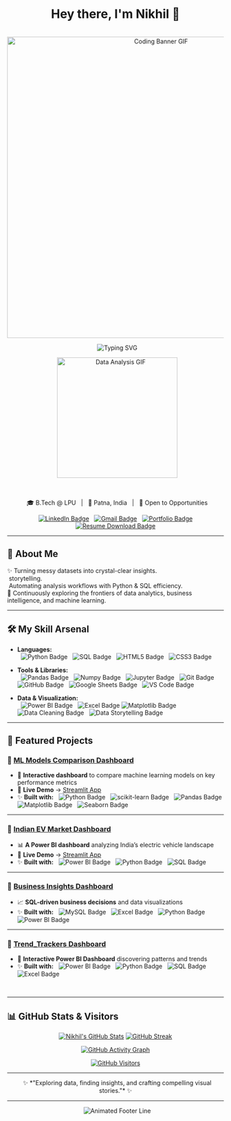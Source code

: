 <h1 align="center">Hey there, I'm Nikhil 👋</h1>

<p align="center">
  <img src="https://cdn.dribbble.com/users/134049/screenshots/2857560/media/3eb3694bb474fb5f91887fd67a780728.gif" width="700" alt="Coding Banner GIF" style="max-width: 100%;"/>
</p>

<p align="center">
  <img src="https://readme-typing-svg.herokuapp.com?font=Fira+Code&size=28&pause=1000&color=50FFB1&center=true&vCenter=true&width=600&lines=Data+Analyst+by+Passion;Crafting+Stories+from+Data;Python+%7C+SQL+%7C+BI;Building+Data-Driven+Solutions" alt="Typing SVG" style="max-width: 100%;"/>
</p>

<p align="center">
  <img src="https://cdn.dribbble.com/users/2134093/screenshots/6031839/media/bb2d2b8b424d236fc595e71f2c2d9b65.gif" width="280" alt="Data Analysis GIF" style="max-width: 100%;"/>
</p>

<br />

<p align="center">
  🎓 B.Tech @ LPU &nbsp; | &nbsp; 📍 Patna, India &nbsp; | &nbsp; 💼 Open to Opportunities
</p>

<p align="center">
  <a href="https://linkedin.com/in/nikhil-kumar-001a812b0" target="_blank"><img src="https://img.shields.io/badge/-LinkedIn-0077B5?style=for-the-badge&logo=linkedin&logoColor=white&labelColor=0077B5" alt="LinkedIn Badge"/></a>
  <a href="mailto:nikhilkumar9276@gmail.com"><img src="https://img.shields.io/badge/-Gmail-D14836?style=for-the-badge&logo=gmail&logoColor=white&labelColor=D14836" alt="Gmail Badge"/></a>
  <a href="https://nikhil9276.github.io/" target="_blank"><img src="https://img.shields.io/badge/-Portfolio-0096c7?style=for-the-badge&logo=google-chrome&logoColor=white&labelColor=0096c7" alt="Portfolio Badge"/></a>
  <a href="https://github.com/nikhil9276/nikhil9276.github.io/raw/main/Nikhil's_Resume.pdf" download><img src="https://img.shields.io/badge/-Resume-495057?style=for-the-badge&logo=adobeacrobatreader&logoColor=white&labelColor=495057" alt="Resume Download Badge"/></a>
</p>

---

## 🚀 About Me

✨ Turning messy datasets into crystal-clear insights. <br>
 storytelling. <br>
️ Automating analysis workflows with Python & SQL efficiency. <br>
🎯 Continuously exploring the frontiers of data analytics, business intelligence, and machine learning.

---

## 🛠️ My Skill Arsenal

* **Languages:** <br>
  <img src="https://img.shields.io/badge/Python-3776AB?style=for-the-badge&logo=python&logoColor=white&labelColor=3776AB" alt="Python Badge"/>
  <img src="https://img.shields.io/badge/SQL-336791?style=for-the-badge&logo=postgresql&logoColor=white&labelColor=336791" alt="SQL Badge"/>
  <img src="https://img.shields.io/badge/HTML5-E34F26?style=for-the-badge&logo=html5&logoColor=white" alt="HTML5 Badge"/>
  <img src="https://img.shields.io/badge/CSS3-1572B6?style=for-the-badge&logo=css3&logoColor=white" alt="CSS3 Badge"/>

* **Tools & Libraries:** <br>
  <img src="https://img.shields.io/badge/Pandas-150458?style=for-the-badge&logo=pandas&logoColor=white" alt="Pandas Badge"/>
  <img src="https://img.shields.io/badge/Numpy-013243?style=for-the-badge&logo=numpy&logoColor=white&labelColor=013243" alt="Numpy Badge"/>
  <img src="https://img.shields.io/badge/Jupyter-F37626?style=for-the-badge&logo=jupyter&logoColor=white" alt="Jupyter Badge"/>
  <img src="https://img.shields.io/badge/Git-F05032?style=for-the-badge&logo=git&logoColor=white" alt="Git Badge"/>
  <img src="https://img.shields.io/badge/GitHub-181717?style=for-the-badge&logo=github&logoColor=white" alt="GitHub Badge"/>
  <img src="https://img.shields.io/badge/Google%20Sheets-34A853?style=for-the-badge&logo=google-sheets&logoColor=white" alt="Google Sheets Badge"/>
  <img src="https://img.shields.io/badge/VS%20Code-007ACC?style=for-the-badge&logo=visual-studio-code&logoColor=white" alt="VS Code Badge"/>

* **Data & Visualization:** <br>
  <img src="https://img.shields.io/badge/Power%20BI-F2C811?style=for-the-badge&logo=powerbi&logoColor=black" alt="Power BI Badge"/>
  <img src="https://img.shields.io/badge/Excel-217346?style=for-the-badge&logo=microsoft-excel&logoColor=white" alt="Excel Badge"/>
  <img src="https://img.shields.io/badge/Matplotlib-004D7A?style=for-the-badge&logo=matplotlib&logoColor=white" alt="Matplotlib Badge"/>
  <img src="https://img.shields.io/badge/Data%20Cleaning-blueviolet?style=for-the-badge" alt="Data Cleaning Badge"/>
  <img src="https://img.shields.io/badge/Data%20Storytelling-8E44AD?style=for-the-badge" alt="Data Storytelling Badge"/>

---

## 🔗 Featured Projects

### 📌 [**ML Models Comparison Dashboard**](https://github.com/nikhil9276/ML-Model-Comparison-Dashboard.git)
* 🚀 **Interactive dashboard** to compare machine learning models on key performance metrics
* 🔗 **Live Demo** → [Streamlit App](https://ml-model-comparison-dashboard.streamlit.app/)
* ✨ **Built with:**
  <img src="https://img.shields.io/badge/Python-3776AB?style=flat-square&logo=python&logoColor=white&labelColor=3776AB" alt="Python Badge"/>
  <img src="https://img.shields.io/badge/scikit--learn-F7931E?style=flat-square&logo=scikit-learn&logoColor=white" alt="scikit-learn Badge"/>
  <img src="https://img.shields.io/badge/Pandas-150458?style=flat-square&logo=pandas&logoColor=white" alt="Pandas Badge"/>
  <img src="https://img.shields.io/badge/Matplotlib-004D7A?style=flat-square&logo=matplotlib&logoColor=white" alt="Matplotlib Badge"/>
  <img src="https://img.shields.io/badge/Seaborn-34A853?style=flat-square&logo=seaborn&logoColor=white" alt="Seaborn Badge"/>

<hr style="border-color: #50FFB1;">

### 📌 [**Indian EV Market Dashboard**](https://github.com/hema2781/Indian-EV-Market-Dashboard)
* 📊 **A Power BI dashboard** analyzing India’s electric vehicle landscape
* 🔗 **Live Demo** → [Streamlit App](https://indian-ev-market-dashboard.streamlit.app/)
* ✨ **Built with:**
  <img src="https://img.shields.io/badge/Power%20BI-F2C811?style=flat-square&logo=powerbi&logoColor=black" alt="Power BI Badge"/>
  <img src="https://img.shields.io/badge/Python-3776AB?style=flat-square&logo=python&logoColor=white&labelColor=3776AB" alt="Python Badge"/>
  <img src="https://img.shields.io/badge/SQL-336791?style=flat-square&logo=postgresql&logoColor=white" alt="SQL Badge"/>

<hr style="border-color: #50FFB1;">

### 📌 [**Business Insights Dashboard**](https://github.com/nikhil9276/SQL-Sleuths)
* 📈 **SQL-driven business decisions** and data visualizations
* ✨ **Built with:**
  <img src="https://img.shields.io/badge/MySQL-4479A1?style=flat-square&logo=mysql&logoColor=white" alt="MySQL Badge"/>
  <img src="https://img.shields.io/badge/Excel-217346?style=flat-square&logo=microsoft-excel&logoColor=white" alt="Excel Badge"/>
  <img src="https://img.shields.io/badge/Python-3776AB?style=flat-square&logo=python&logoColor=white&labelColor=3776AB" alt="Python Badge"/>
  <img src="https://img.shields.io/badge/Power%20BI-F2C811?style=flat-square&logo=powerbi&logoColor=black" alt="Power BI Badge"/>

<hr style="border-color: #50FFB1;">

### 📌 [**Trend_Trackers Dashboard**](https://github.com/Ashutosh1020/Trend_Trackers)
* 🚀 **Interactive Power BI Dashboard** discovering patterns and trends
* ✨ **Built with:**
  <img src="https://img.shields.io/badge/Power%20BI-F2C811?style=flat-square&logo=powerbi&logoColor=black" alt="Power BI Badge"/>
  <img src="https://img.shields.io/badge/Python-3776AB?style=flat-square&logo=python&logoColor=white&labelColor=3776AB" alt="Python Badge"/>
  <img src="https://img.shields.io/badge/SQL-336791?style=flat-square&logo=postgresql&logoColor=white" alt="SQL Badge"/>
  <img src="https://img.shields.io/badge/Excel-217346?style=flat-square&logo=microsoft-excel&logoColor=white" alt="Excel Badge"/>

<br />

---

## 📊 GitHub Stats & Visitors

<div align="center">

[![Nikhil's GitHub Stats](https://github-readme-stats.vercel.app/api?username=nikhil9276&show_icons=true&theme=radical&hide_border=false&title_color=50FFB1&icon_color=F2C811&text_color=ffffff&bg_color=0d1117)](https://github.com/nikhil9276)
[![GitHub Streak](https://github-readme-streak-stats.herokuapp.com/?user=nikhil9276&theme=radical&hide_border=false&ring=F2C811&fire=50FFB1&currStreakNum=ffffff&sideNums=ffffff&sideLabels=50FFB1&dates=aaaaaa)](https://github.com/nikhil9276)

[![GitHub Activity Graph](https://github-readme-activity-graph.vercel.app/graph?username=nikhil9276&theme=react-dark&bg_color=0d1117&color=50FFB1&line=F2C811&point=ffffff&hide_border=false)](https://github.com/nikhil9276)

[![GitHub Visitors](https://komarev.com/ghpvc/?username=nikhil9276&label=Visitors&color=50FFB1&style=for-the-badge)](https://github.com/nikhil9276)

</div>

---

<p align="center">
  ✨ *"Exploring data, finding insights, and crafting compelling visual stories."* ✨
</p>

---

<div align="center">
  <img src="https://raw.githubusercontent.com/Trilokia/Trilokia/master/resources/images/line.gif" alt="Animated Footer Line"/>
</div>
